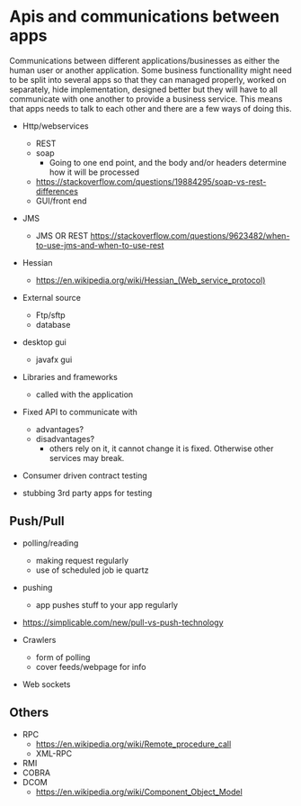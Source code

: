 # Apis and communications between apps

Communications between different applications/businesses as either the human user or another application. Some business functionallity might need to be split into several apps so that they can managed properly, worked on separately, hide implementation, designed better but they will have to all communicate with one another to provide a business service. This means that apps needs to talk to each other and there are a few ways of doing this.

- Http/webservices
  - REST
  - soap
    - Going to one end point, and the body and/or headers determine how it will be processed
  - https://stackoverflow.com/questions/19884295/soap-vs-rest-differences
  - GUI/front end

- JMS
  - JMS OR REST https://stackoverflow.com/questions/9623482/when-to-use-jms-and-when-to-use-rest
- Hessian
  - https://en.wikipedia.org/wiki/Hessian_(Web_service_protocol)

- External source
  - Ftp/sftp
  - database

- desktop gui
  - javafx gui

- Libraries and frameworks
  - called with the application



- Fixed API to communicate with
  - advantages?
  - disadvantages?
    - others rely on it, it cannot change it is fixed. Otherwise other services may break.

- Consumer driven contract testing
- stubbing 3rd party apps for testing

## Push/Pull

- polling/reading
  - making request regularly
  - use of scheduled job ie quartz
- pushing
  - app pushes stuff to your app regularly

- https://simplicable.com/new/pull-vs-push-technology

- Crawlers
  - form of polling
  - cover feeds/webpage for info
- Web sockets

## Others

- RPC
  - https://en.wikipedia.org/wiki/Remote_procedure_call
  - XML-RPC
- RMI
- COBRA
- DCOM
  - https://en.wikipedia.org/wiki/Component_Object_Model

